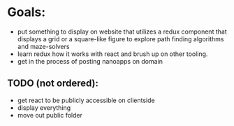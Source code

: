 # Goals:
- put something to display on website that utilizes a redux component that displays a grid or a square-like figure to explore path finding algorithms and maze-solvers
- learn redux how it works with react and brush up on other tooling.
- get in the process of posting nanoapps on domain

## TODO (not ordered):
- get react to be publicly accessible on clientside
- display everything
- move out public folder
